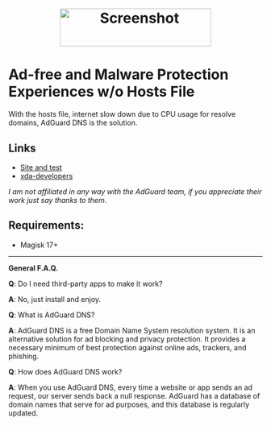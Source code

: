 <h1 align="center">
<img src="https://dl2.pushbulletusercontent.com/CiBi0u6xVaXbd180cqiVavSHoEB6dVqe/adguard1.jpeg" height="75" width="300" alt="Screenshot">

# Ad-free and Malware Protection Experiences w/o Hosts File
With the hosts file, internet slow down due to CPU usage for resolve domains, AdGuard DNS is the solution.

## Links
- [Site and test](https://adguard.com/en/adguard-dns/overview.html)
- [xda-developers](https://forum.xda-developers.com/apps/magisk/module-adguarddns-ad-free-experience-t3848166)

*I am not affiliated in any way with the AdGuard team, if you appreciate their work just say thanks to them.*

## Requirements:
- Magisk 17+

---
**General F.A.Q.**

**Q**: Do I need third-party apps to make it work?

**A**: No, just install and enjoy.

**Q**: What is AdGuard DNS?

**A**: AdGuard DNS is a free Domain Name System resolution system. It is an alternative solution for ad blocking and privacy protection. It provides a necessary minimum of best protection against online ads, trackers, and phishing.

**Q**: How does AdGuard DNS work?

**A**: When you use AdGuard DNS, every time a website or app sends an ad request, our server sends back a null response. AdGuard has a database of domain names that serve for ad purposes, and this database is regularly updated.
